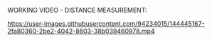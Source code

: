 WORKING VIDEO - DISTANCE MEASUREMENT:

https://user-images.githubusercontent.com/94234015/144445167-2fa80360-2be2-4042-8603-38b039460978.mp4

